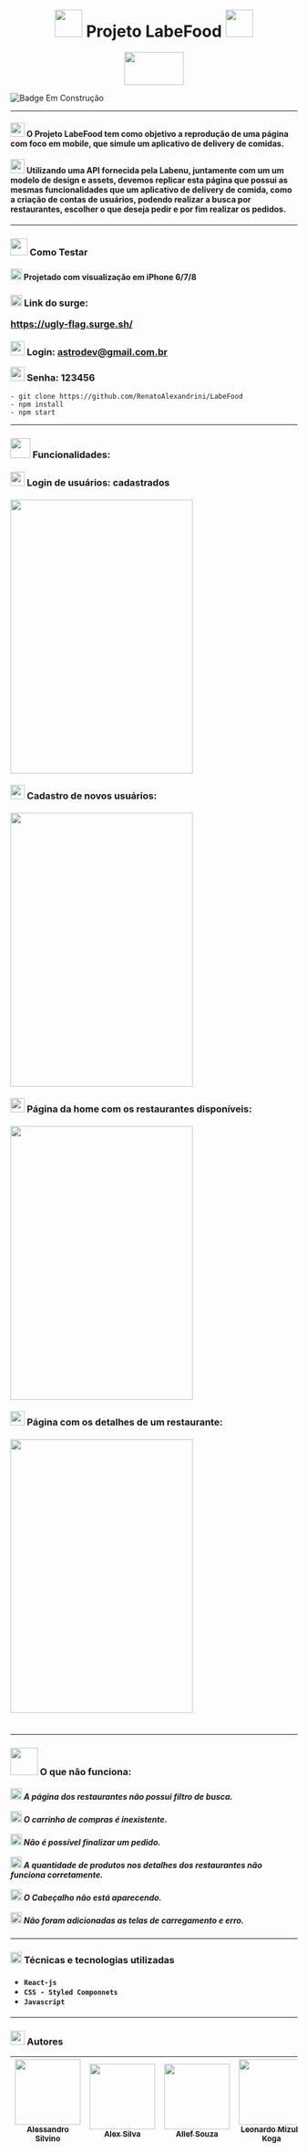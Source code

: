 

<h1 align="center" >
<img src="https://user-images.githubusercontent.com/102265620/231275400-39ccdde9-e2c8-4288-987b-e6944c8a44ad.png" width="48" height="48"/>
Projeto LabeFood
<img src="https://user-images.githubusercontent.com/102265620/231275538-f8458013-c4f6-4920-8b4e-c60b83d2f7b8.png" width="48" height="48"/>
</h1>

<p align="center">
<img src="https://user-images.githubusercontent.com/102265620/231278348-f5414eec-1d9f-4b11-a303-bcbdcef9f8f9.png" width="104" height="58" />
</p>

![Badge Em Construção](http://img.shields.io/static/v1?label=STATUS&message=EM-CONSTRUÇÃO&color=yellow&style=for-the-badge)

<hr>
<h4>
 <img src="https://user-images.githubusercontent.com/102265620/231278949-265c013c-dddf-4e7c-a7ea-f6c157e0cdc4.png" width="25" height="25"/> O Projeto LabeFood tem como objetivo a reprodução de uma página com foco em mobile, que simule um aplicativo de delivery de comidas.
 </h4>
  <h4>
 <img src="https://user-images.githubusercontent.com/102265620/231281719-493245a7-79f7-4de3-bc7f-9bbd77e562ab.png" width="25" height="25"/> Utilizando uma API fornecida pela Labenu, juntamente com um um modelo de design e assets, devemos replicar esta página que possui as mesmas funcionalidades que um aplicativo de delivery de comida, como a criação de contas de usuários, podendo realizar a busca por restaurantes, escolher o que deseja pedir e por fim realizar os pedidos.
</h4>
<hr>
<h3>

<img src="https://user-images.githubusercontent.com/102265620/231307956-71c524d7-0183-4a85-9dc7-986f29324e31.gif" width="30" height="30"/>
Como Testar
</h3>
<h4>
<img src="https://user-images.githubusercontent.com/102265620/231313303-478301aa-5f89-44c5-878a-2164be4f6fca.gif" width="20" height="20"/>
Projetado com visualização em iPhone 6/7/8
</h4>
<h3>
<img src="https://user-images.githubusercontent.com/102265620/231310363-2653b9fa-bda8-47d6-8460-9cd7fbe02eb7.gif" width="20" height="20"/> Link do surge:

https://ugly-flag.surge.sh/ 
<br></br>
<img src="https://user-images.githubusercontent.com/102265620/231311463-4dbd2f95-fcaf-45b3-ad37-f784867a962b.png" width="25" height="25"/> Login:  astrodev@gmail.com.br

<img src="https://user-images.githubusercontent.com/102265620/231311540-a144d625-fe36-424e-a612-1b394aec3440.png" width="25" height="25"/> Senha: 123456
</h3>

```
- git clone https://github.com/RenatoAlexandrini/LabeFood
- npm install
- npm start
```
<hr>
<h3>
<img src="https://user-images.githubusercontent.com/102265620/231312220-43bfc712-7d23-447f-9055-6b8413920327.png" width="35" height="35"/>
Funcionalidades:
<br></br>
<img src="https://user-images.githubusercontent.com/102265620/231312744-044cbeac-1f8a-4cac-91c5-2f526e9af526.png" width="25" height="25"/> Login de usuários: cadastrados
<br></br>
<img src='https://user-images.githubusercontent.com/102265620/193486760-194f059a-9b3a-43db-9cd0-449d0687489e.png' width="320" height="480"/>
<br></br>
<img src="https://user-images.githubusercontent.com/102265620/231314216-5145b9c5-ee26-4cad-85c0-ccd5a5c99995.png" width="25" height="25"/> Cadastro de novos usuários: <br></br>
<img src="https://user-images.githubusercontent.com/102265620/193486814-04c973c0-a818-47c3-b403-d0f257df38a5.png" width="320" height="480"/>
<br></br>
<img src="https://user-images.githubusercontent.com/102265620/231315463-5378ac4b-488c-4d8b-8b59-36cddea86830.png" width="25" height="25"/> Página da home com os restaurantes disponíveis:
<br></br>
<img src="https://user-images.githubusercontent.com/102265620/193486836-f84cd1b7-ef2a-46b8-93f1-0e1c0e616d2e.png" width="320" height="480"/>
<br></br>
<img src="https://user-images.githubusercontent.com/102265620/231316688-5ce8905f-0f9e-441e-bdeb-ae1431e8a3e1.png" width="25" height="25"/> Página com os detalhes de um restaurante:
<br></br>
<img src="https://user-images.githubusercontent.com/102265620/193486841-bdb838e6-75ae-4903-9bbc-616dbc1bf69e.png" width="320" height="480"/>
<br></br>
<hr>
<h3>
 <img src="https://user-images.githubusercontent.com/102265620/231327084-329f32e6-5976-499d-9d5e-d33e5c2ecabd.png" width="48" height="48"/>
O que não funciona:
</h3>
<h5>
<img src="https://user-images.githubusercontent.com/102265620/231326087-1724c971-3ece-48dd-a2cf-ac6b32090f98.png" width="20" height="20"/> A página dos restaurantes não possui filtro de busca.
<br></br>
<img src="https://user-images.githubusercontent.com/102265620/231326087-1724c971-3ece-48dd-a2cf-ac6b32090f98.png" width="20" height="20"/> O carrinho de compras é inexistente.
<br></br>
<img src="https://user-images.githubusercontent.com/102265620/231326087-1724c971-3ece-48dd-a2cf-ac6b32090f98.png" width="20" height="20"/> Não é possível finalizar um pedido. 
<br></br>
<img src="https://user-images.githubusercontent.com/102265620/231326087-1724c971-3ece-48dd-a2cf-ac6b32090f98.png" width="20" height="20"/> A quantidade de produtos nos detalhes dos restaurantes não funciona corretamente.
<br></br>
<img src="https://user-images.githubusercontent.com/102265620/231326087-1724c971-3ece-48dd-a2cf-ac6b32090f98.png" width="20" height="20"/> O Cabeçalho não está aparecendo.
<br></br>
<img src="https://user-images.githubusercontent.com/102265620/231326087-1724c971-3ece-48dd-a2cf-ac6b32090f98.png" width="20" height="20"/> Não foram adicionadas as telas de carregamento e erro.
</h5>
<hr>
<h3>
<img src="https://user-images.githubusercontent.com/102265620/231319778-515ae917-afe7-4bbb-8648-6ee891ebce3a.gif" width="20" height="20"/> Técnicas e tecnologias utilizadas
 </h3>
 <h4>
  
- ``React-js``
- ``CSS - Styled Componnets``
- ``Javascript``
</h4>
<hr>
<h3>
<img src="https://user-images.githubusercontent.com/102265620/231319917-dbd6cce3-ec55-43ce-a2fc-da76aa0769df.gif" width="25" height="25"/> Autores
</h3>

| [<img src="https://avatars.githubusercontent.com/u/102526803?v=4" width=115><br><sub>Alessandro Silvino</sub>](https://github.com/AlessandroSilvino) |  [<img src="https://avatars.githubusercontent.com/u/91907962?v=4" width=115><br><sub>Alex Silva</sub>](https://github.com/mrrocha92) |  [<img src="https://avatars.githubusercontent.com/u/102393754?v=4" width=115><br><sub>Allef Souza</sub>](https://github.com/allefsouza) |  [<img src="https://avatars.githubusercontent.com/u/99742656?v=4" width=115><br><sub>Leonardo Mizuki Koga</sub>](https://github.com/leokoga) | [<img src="https://avatars.githubusercontent.com/u/102265620?v=4" width=115><br><sub>Renato Alexandrini</sub>](https://github.com/RenatoAlexandrini) |
| :---: | :---: | :---: |:---: |:---: |
